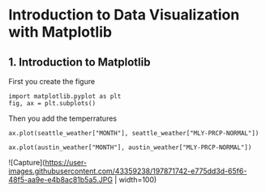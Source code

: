 # Introduction to Data Visualization with Matplotlib 

## 1. Introduction to Matplotlib
First you create the figure
```
import matplotlib.pyplot as plt 
fig, ax = plt.subplots()
```
Then you add the temperratures
```
ax.plot(seattle_weather["MONTH"], seattle_weather["MLY-PRCP-NORMAL"])    
```
```
ax.plot(austin_weather["MONTH"], austin_weather["MLY-PRCP-NORMAL"])

```
![Capture](https://user-images.githubusercontent.com/43359238/197871742-e775dd3d-65f6-48f5-aa9e-e4b8ac81b5a5.JPG | width=100)
